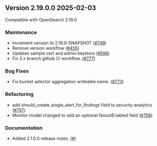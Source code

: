 ## Version 2.19.0.0 2025-02-03

Compatible with OpenSearch 2.19.0

### Maintenance
* Increment version to 2.19.0-SNAPSHOT ([#749](https://github.com/opensearch-project/common-utils/pull/749))
* Remove version workflow ([#455](https://github.com/opensearch-project/common-utils/pull/455))
* Updates sample cert and admin keystore ([#598](https://github.com/opensearch-project/common-utils/pull/598))
* Fix 2.x branch github CI workflow. ([#777](https://github.com/opensearch-project/common-utils/pull/777))

### Bug Fixes
* Fix bucket selector aggregation writeable name. ([#773](https://github.com/opensearch-project/common-utils/pull/773))

### Refactoring
* add should_create_single_alert_for_findings field to security-analytics ([#757](https://github.com/opensearch-project/common-utils/pull/757))
* Monitor model changed to add an optional fanoutEnabled field ([#758](https://github.com/opensearch-project/common-utils/pull/758))

### Documentation
* Added 2.1.0.0 release notes. ([#]())